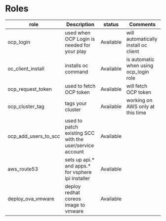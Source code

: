# Roles

| role | Description | status | Comments |
|------|-------------|--------|----------|
|ocp_login | used when OCP Login is needed for your play | Available | will automatically install oc client |
|oc_client_install|installs oc command| Available | is automatic when using ocp_login role|
|ocp_request_token | used to fetch OCP token | Available | will fetch OCP token  |
|ocp_cluster_tag|tags your cluster| Available | working on AWS only at this time|
|ocp_add_users_to_scc | used to patch existing SCC with the user/service account | Available |
|aws_route53|sets up api.\* and apps.\* for vsphere ipi installer| Available |
|deploy_ova_vmware| deploy redhat coreos image to vmware|Available|
